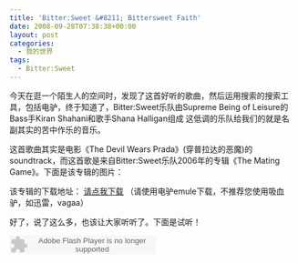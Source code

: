 ```yaml
---
title: 'Bitter:Sweet &#8211; Bittersweet Faith'
date: 2008-09-28T07:38:38+00:00
layout: post
categories:
  - 我的世界
tags:
  - Bitter:Sweet
---
```

今天在逛一个陌生人的空间时，发现了这首好听的歌曲，然后运用搜索的搜索工具，包括电驴，终于知道了，Bitter:Sweet乐队由Supreme Being of Leisure的Bass手Kiran Shahani和歌手Shana Halligan组成 这低调的乐队给我们的就是名副其实的苦中作乐的音乐。

这首歌曲其实是电影《The Devil Wears Prada》(穿普拉达的恶魔)的soundtrack，而这首歌是来自Bitter:Sweet乐队2006年的专辑《The Mating Game》。下面是该专辑的图片：

该专辑的下载地址：
[请点我下载](http://ed2k//%7Cfile%7CBitter.Sweet.-.%5BThe.Mating.Game%5D.%E4%B8%93%E8%BE%91.%28MP3%29.rar%7C63499684%7Cdf873fc66237d020f3ccf7e65e6e0909%7Ch=63FHPXFZSMYAQ5KKGKQ2XKIDFODIOH4X%7C/) （请使用电驴emule下载，不推荐您使用吸血驴，如迅雷，vagaa）

好了，说了这么多，也该让大家听听了。下面是试听！

<embed src="http://www.xiami.com/widget/16034005_2640057/singlePlayer.swf" type="application/x-shockwave-flash" width="257" height="33" wmode="transparent"></embed>

